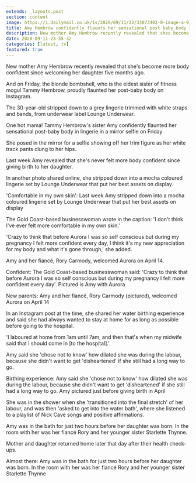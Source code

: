 ```yaml
---
extends: _layouts.post
section: content
image: https://i.dailymail.co.uk/1s/2020/09/11/22/33073402-0-image-a-9_1599860644013.jpg 
title: Amy Hembrow confidently flaunts her sensational post baby body in lingerie 
description: New mother Amy Hembrow recently revealed that shes become more body confident since welcoming her daughter five months ago. 
date: 2020-09-11-23-55-32 
categories: [latest, tv] 
featured: true 
--- 
```

New mother Amy Hembrow recently revealed that she's become more body confident since welcoming her daughter five months ago.

And on Friday, the blonde bombshell, who is the eldest sister of fitness mogul Tammy Hembrow, proudly flaunted her post-baby body on Instagram.

The 30-year-old stripped down to a grey lingerie trimmed with white straps and bands, from underwear label Lounge Underwear.

One hot mama! Tammy Hembrow's sister Amy confidently flaunted her sensational post-baby body in lingerie in a mirror selfie on Friday

She posed in the mirror for a selfie showing off her trim figure as her white track pants clung to her hips.

Last week Amy revealed that she's never felt more body confident since giving birth to her daughter.

In another photo shared online, she stripped down into a mocha coloured lingerie set by Lounge Underwear that put her best assets on display. 

'Comfortable in my own skin': Last week Amy stripped down into a mocha coloured lingerie set by Lounge Underwear that put her best assets on display

The Gold Coast-based businesswoman wrote in the caption: 'I don't think I've ever felt more comfortable in my own skin.'

'Crazy to think that before Aurora I was so self conscious but during my pregnancy I felt more confident every day, I think it's my new appreciation for my body and what it's gone through,' she added. 

Amy and her fiancé, Rory Carmody, welcomed Aurora on April 14. 

Confident: The Gold Coast-based businesswoman said: 'Crazy to think that before Aurora I was so self conscious but during my pregnancy I felt more confident every day'. Pictured is Amy with Aurora

New parents: Amy and her fiancé, Rory Carmody (pictured), welcomed Aurora on April 14 

In an Instagram post at the time, she shared her water birthing experience and said she had always wanted to stay at home for as long as possible before going to the hospital.

'I laboured at home from 1am until 7am, and then that's when my midwife said that I should come in [to the hospital].'

Amy said she 'chose not to know' how dilated she was during the labour, because she didn't want to get 'disheartened' if she still had a long way to go.

Birthing experience: Amy said she 'chose not to know' how dilated she was during the labour, because she didn't want to get 'disheartened' if she still had a long way to go. Amy pictured just before giving birth in April

She was in the shower when she 'transitioned into the final stretch' of her labour, and was then 'asked to get into the water bath', where she listened to a playlist of Nick Cave songs and positive affirmations.

Amy was in the bath for just two hours before her daughter was born. In the room with her was her fiancé Rory and her younger sister Starlette Thynne.

Mother and daughter returned home later that day after their health check-ups.

Almost there: Amy was in the bath for just two hours before her daughter was born. In the room with her was her fiancé Rory and her younger sister Starlette Thynne

